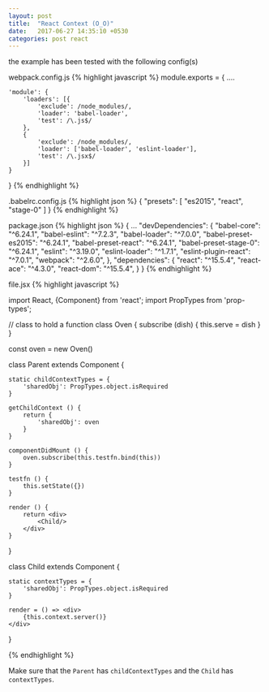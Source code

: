 ```yaml
---
layout: post
title:  "React Context (O_O)"
date:   2017-06-27 14:35:10 +0530
categories: post react
---
```


the example has been tested with the following config(s)

webpack.config.js
{% highlight javascript %}
module.exports = {
    ....

    'module': {
        'loaders': [{
            'exclude': /node_modules/,
            'loader': 'babel-loader',
            'test': /\.js$/
        },
        {
            'exclude': /node_modules/,
            'loader': ['babel-loader', 'eslint-loader'],
            'test': /\.jsx$/
        }]
    }
}
{% endhighlight %}


.babelrc.config.js
{% highlight json %}
{
    "presets": [
        "es2015", "react", "stage-0"
    ]
}
{% endhighlight %}

package.json
{% highlight json %}
{
    ...
    "devDependencies": {
        "babel-core": "^6.24.1",
        "babel-eslint": "^7.2.3",
        "babel-loader": "^7.0.0",
        "babel-preset-es2015": "^6.24.1",
        "babel-preset-react": "^6.24.1",
        "babel-preset-stage-0": "^6.24.1",
        "eslint": "^3.19.0",
        "eslint-loader": "^1.7.1",
        "eslint-plugin-react": "^7.0.1",
        "webpack": "^2.6.0",
    },
    "dependencies": {
        "react": "^15.5.4",
        "react-ace": "^4.3.0",
        "react-dom": "^15.5.4",
    }
}
{% endhighlight %}


file.jsx
{% highlight javascript %}

import React, {Component} from 'react';
import PropTypes from 'prop-types';

// class to hold a function
class Oven {
    subscribe (dish) {
        this.serve = dish
    }
}

const oven = new Oven()

class Parent extends Component {

    static childContextTypes = {
        'sharedObj': PropTypes.object.isRequired
    }

    getChildContext () {
        return {
            'sharedObj': oven
        }
    }

    componentDidMount () {
        oven.subscribe(this.testfn.bind(this))
    }

    testfn () {
        this.setState({})
    }

    render () {
        return <div>
            <Child/>
        </div>
    }
}

class Child extends Component {

    static contextTypes = {
        'sharedObj': PropTypes.object.isRequired
    }

    render = () => <div>
        {this.context.server()}
    </div>
}

{% endhighlight %}

Make sure that the `Parent` has `childContextTypes` and the `Child` has `contextTypes`.
